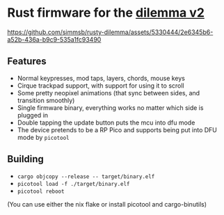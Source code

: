 # Rust firmware for the [dilemma v2](https://github.com/Bastardkb/Dilemma)

https://github.com/simmsb/rusty-dilemma/assets/5330444/2e6345b6-a52b-436a-b9c9-535a1fc93490

## Features

- Normal keypresses, mod taps, layers, chords, mouse keys
- Cirque trackpad support, with support for using it to scroll
- Some pretty neopixel animations (that sync between sides, and transition smoothly)
- Single firmware binary, everything works no matter which side is plugged in
- Double tapping the update button puts the mcu into dfu mode
- The device pretends to be a RP Pico and supports being put into DFU mode by
  `picotool`

## Building

- `cargo objcopy --release -- target/binary.elf`
- `picotool load -f ./target/binary.elf`
- `picotool reboot`

(You can use either the nix flake or install picotool and cargo-binutils)
